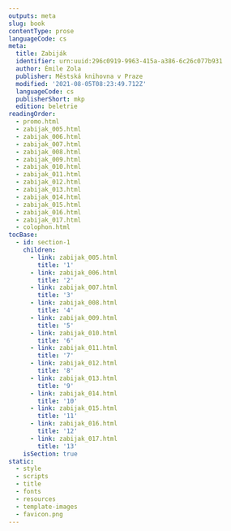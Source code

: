 ```yaml
---
outputs: meta
slug: book
contentType: prose
languageCode: cs
meta:
  title: Zabiják
  identifier: urn:uuid:296c0919-9963-415a-a386-6c26c077b931
  author: Émile Zola
  publisher: Městská knihovna v Praze
  modified: '2021-08-05T08:23:49.712Z'
  languageCode: cs
  publisherShort: mkp
  edition: beletrie
readingOrder:
  - promo.html
  - zabijak_005.html
  - zabijak_006.html
  - zabijak_007.html
  - zabijak_008.html
  - zabijak_009.html
  - zabijak_010.html
  - zabijak_011.html
  - zabijak_012.html
  - zabijak_013.html
  - zabijak_014.html
  - zabijak_015.html
  - zabijak_016.html
  - zabijak_017.html
  - colophon.html
tocBase:
  - id: section-1
    children:
      - link: zabijak_005.html
        title: '1'
      - link: zabijak_006.html
        title: '2'
      - link: zabijak_007.html
        title: '3'
      - link: zabijak_008.html
        title: '4'
      - link: zabijak_009.html
        title: '5'
      - link: zabijak_010.html
        title: '6'
      - link: zabijak_011.html
        title: '7'
      - link: zabijak_012.html
        title: '8'
      - link: zabijak_013.html
        title: '9'
      - link: zabijak_014.html
        title: '10'
      - link: zabijak_015.html
        title: '11'
      - link: zabijak_016.html
        title: '12'
      - link: zabijak_017.html
        title: '13'
    isSection: true
static:
  - style
  - scripts
  - title
  - fonts
  - resources
  - template-images
  - favicon.png
---
```

